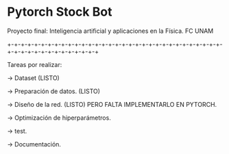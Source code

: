 # Pytorch Stock Bot
Proyecto final:  Inteligencia artificial y aplicaciones en la Física. FC UNAM

+-+-+-+-+-+-+-+-+-+-+-+-+-+-+-+-+-+-+-+-+-+-+-+-+-+-+-+-+-+-+-+-+-+-+-+-+-+-+-+-+-+-+-+-+-+

Tareas por realizar:

-> Dataset  (LISTO)

-> Preparación de datos. (LISTO)

-> Diseño de la red. (LISTO)
  PERO FALTA IMPLEMENTARLO EN PYTORCH.

-> Optimización de hiperparámetros.  

-> test.

-> Documentación.
